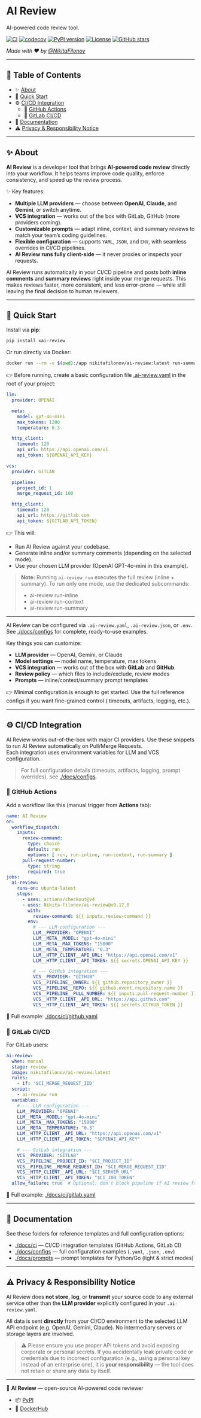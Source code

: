 # AI Review

AI-powered code review tool.

[![CI](https://github.com/Nikita-Filonov/ai-review/actions/workflows/workflow-test.yml/badge.svg)](https://github.com/Nikita-Filonov/ai-review/actions/workflows/workflow-test.yml)
[![codecov](https://codecov.io/gh/Nikita-Filonov/ai-review/branch/main/graph/badge.svg)](https://codecov.io/gh/Nikita-Filonov/ai-review)
[![PyPI version](https://img.shields.io/pypi/v/xai-review.svg)](https://pypi.org/project/xai-review/)
[![License](https://img.shields.io/github/license/Nikita-Filonov/ai-review)](./LICENSE)
[![GitHub stars](https://img.shields.io/github/stars/Nikita-Filonov/ai-review?style=social)](https://github.com/Nikita-Filonov/ai-review/stargazers)

_Made with ❤️ by [@NikitaFilonov](https://t.me/sound_right)_

---

## 📑 Table of Contents

- ✨ [About](#-about)
- 🚀 [Quick Start](#-quick-start)
- ⚙️ [️CI/CD Integration](#-cicd-integration)
    - 🚀 [GitHub Actions](#-github-actions)
    - 🚀 [GitLab CI/CD](#-gitlab-cicd)
- 📘 [Documentation](#-documentation)
- ⚠️ [Privacy & Responsibility Notice](#-privacy--responsibility-notice)

---

## ✨ About

**AI Review** is a developer tool that brings **AI-powered code review** directly into your workflow. It helps teams
improve code quality, enforce consistency, and speed up the review process.

✨ Key features:

- **Multiple LLM providers** — choose between **OpenAI**, **Claude**, and **Gemini**, or switch anytime.
- **VCS integration** — works out of the box with GitLab, GitHub (more providers coming).
- **Customizable prompts** — adapt inline, context, and summary reviews to match your team’s coding guidelines.
- **Flexible configuration** — supports `YAML`, `JSON`, and `ENV`, with seamless overrides in CI/CD pipelines.
- **AI Review runs fully client-side** — it never proxies or inspects your requests.

AI Review runs automatically in your CI/CD pipeline and posts both **inline comments** and **summary reviews** right
inside your merge requests. This makes reviews faster, more consistent, and less error-prone — while still leaving the
final decision to human reviewers.

---

## 🚀 Quick Start

Install via **pip**:

```bash
pip install xai-review
```

Or run directly via Docker:

```bash
docker run --rm -v $(pwd):/app nikitafilonov/ai-review:latest run-summary
```

👉 Before running, create a basic configuration file [.ai-review.yaml](./docs/configs/.ai-review.yaml) in the root of
your project:

```yaml
llm:
  provider: OPENAI

  meta:
    model: gpt-4o-mini
    max_tokens: 1200
    temperature: 0.3

  http_client:
    timeout: 120
    api_url: https://api.openai.com/v1
    api_token: ${OPENAI_API_KEY}

vcs:
  provider: GITLAB

  pipeline:
    project_id: 1
    merge_request_id: 100

  http_client:
    timeout: 120
    api_url: https://gitlab.com
    api_token: ${GITLAB_API_TOKEN}
```

👉 This will:

- Run AI Review against your codebase.
- Generate inline and/or summary comments (depending on the selected mode).
- Use your chosen LLM provider (OpenAI GPT-4o-mini in this example).

> **Note:** Running `ai-review run` executes the full review (inline + summary).
> To run only one mode, use the dedicated subcommands:
> - ai-review run-inline
> - ai-review run-context
> - ai-review run-summary

---

AI Review can be configured via `.ai-review.yaml`, `.ai-review.json`, or `.env`. See [./docs/configs](./docs/configs)
for complete, ready-to-use examples.

Key things you can customize:

- **LLM provider** — OpenAI, Gemini, or Claude
- **Model settings** — model name, temperature, max tokens
- **VCS integration** — works out of the box with **GitLab** and **GitHub**.
- **Review policy** — which files to include/exclude, review modes
- **Prompts** — inline/context/summary prompt templates

👉 Minimal configuration is enough to get started. Use the full reference configs if you want fine-grained control (
timeouts, artifacts, logging, etc.).

---

## ⚙️ CI/CD Integration

AI Review works out-of-the-box with major CI providers.
Use these snippets to run AI Review automatically on Pull/Merge Requests.  
Each integration uses environment variables for LLM and VCS configuration.

> For full configuration details (timeouts, artifacts, logging, prompt overrides), see [./docs/configs](./docs/configs).

### 🚀 GitHub Actions

Add a workflow like this (manual trigger from **Actions** tab):

```yaml
name: AI Review
on:
  workflow_dispatch:
    inputs:
      review-command:
        type: choice
        default: run
        options: [ run, run-inline, run-context, run-summary ]
      pull-request-number:
        type: string
        required: true
jobs:
  ai-review:
    runs-on: ubuntu-latest
    steps:
      - uses: actions/checkout@v4
      - uses: Nikita-Filonov/ai-review@v0.17.0
        with:
          review-command: ${{ inputs.review-command }}
        env:
          # --- LLM configuration ---
          LLM__PROVIDER: "OPENAI"
          LLM__META__MODEL: "gpt-4o-mini"
          LLM__META__MAX_TOKENS: "15000"
          LLM__META__TEMPERATURE: "0.3"
          LLM__HTTP_CLIENT__API_URL: "https://api.openai.com/v1"
          LLM__HTTP_CLIENT__API_TOKEN: ${{ secrets.OPENAI_API_KEY }}

          # --- GitHub integration ---
          VCS__PROVIDER: "GITHUB"
          VCS__PIPELINE__OWNER: ${{ github.repository_owner }}
          VCS__PIPELINE__REPO: ${{ github.event.repository.name }}
          VCS__PIPELINE__PULL_NUMBER: ${{ inputs.pull-request-number }}
          VCS__HTTP_CLIENT__API_URL: "https://api.github.com"
          VCS__HTTP_CLIENT__API_TOKEN: ${{ secrets.GITHUB_TOKEN }}

```

🔗 Full example: [./docs/ci/github.yaml](./docs/ci/github.yaml)

### 🚀 GitLab CI/CD

For GitLab users:

```yaml
ai-review:
  when: manual
  stage: review
  image: nikitafilonov/ai-review:latest
  rules:
    - if: '$CI_MERGE_REQUEST_IID'
  script:
    - ai-review run
  variables:
    # --- LLM configuration ---
    LLM__PROVIDER: "OPENAI"
    LLM__META__MODEL: "gpt-4o-mini"
    LLM__META__MAX_TOKENS: "15000"
    LLM__META__TEMPERATURE: "0.3"
    LLM__HTTP_CLIENT__API_URL: "https://api.openai.com/v1"
    LLM__HTTP_CLIENT__API_TOKEN: "$OPENAI_API_KEY"

    # --- GitLab integration ---
    VCS__PROVIDER: "GITLAB"
    VCS__PIPELINE__PROJECT_ID: "$CI_PROJECT_ID"
    VCS__PIPELINE__MERGE_REQUEST_ID: "$CI_MERGE_REQUEST_IID"
    VCS__HTTP_CLIENT__API_URL: "$CI_SERVER_URL"
    VCS__HTTP_CLIENT__API_TOKEN: "$CI_JOB_TOKEN"
  allow_failure: true  # Optional: don't block pipeline if AI review fails

```

🔗 Full example: [./docs/ci/gitlab.yaml](./docs/ci/gitlab.yaml)

---

## 📘 Documentation

See these folders for reference templates and full configuration options:

- [./docs/ci](./docs/ci) — CI/CD integration templates (GitHub Actions, GitLab CI)
- [./docs/configs](./docs/configs) — full configuration examples (`.yaml`, `.json`, `.env`)
- [./docs/prompts](./docs/prompts) — prompt templates for Python/Go (light & strict modes)

---

## ⚠️ Privacy & Responsibility Notice

AI Review does **not store**, **log**, or **transmit** your source code to any external service other than the **LLM
provider** explicitly configured in your `.ai-review.yaml`.

All data is sent **directly** from your CI/CD environment to the selected LLM API endpoint (e.g. OpenAI, Gemini,
Claude). No intermediary servers or storage layers are involved.

> ⚠️ Please ensure you use proper API tokens and avoid exposing corporate or personal secrets.
> If you accidentally leak private code or credentials due to incorrect configuration (e.g., using a personal key
> instead of an enterprise one), it is **your responsibility** — the tool does not retain or share any data by itself.

---

🧠 **AI Review** — open-source AI-powered code reviewer

- 📦 [PyPI](https://pypi.org/project/xai-review/)
- 🐳 [DockerHub](https://hub.docker.com/r/nikitafilonov/ai-review)

